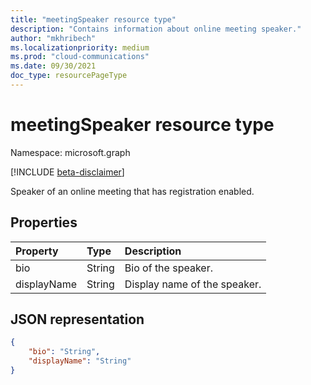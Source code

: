```yaml
---
title: "meetingSpeaker resource type"
description: "Contains information about online meeting speaker."
author: "mkhribech"
ms.localizationpriority: medium
ms.prod: "cloud-communications"
ms.date: 09/30/2021
doc_type: resourcePageType
---
```


# meetingSpeaker resource type

Namespace: microsoft.graph

[!INCLUDE [beta-disclaimer](../../includes/beta-disclaimer.md)]

Speaker of an online meeting that has registration enabled.

## Properties

| Property | Type | Description |
| :------- | :--- | :---------- |
| bio | String | Bio of the speaker. |
| displayName | String | Display name of the speaker. |

## JSON representation

<!-- {
  "blockType": "resource",
  "@odata.type": "microsoft.graph.meetingSpeaker"
}-->

```json
{
    "bio": "String",
    "displayName": "String"
}
```
